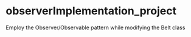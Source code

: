 # observerImplementation_project
Employ the Observer/Observable pattern while modifying the Belt class
